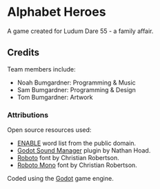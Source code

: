 # Alphabet Heroes
A game created for Ludum Dare 55 - a family affair.

## Credits
Team members include:

- Noah Bumgardner: Programming & Music
- Sam Bumgardner: Programming & Design
- Tom Bumgardner: Artwork

### Attributions
Open source resources used:

- [ENABLE](https://norvig.com/ngrams/enable1.txt) word list from the public domain.
- [Godot Sound Manager](https://github.com/nathanhoad/godot_sound_manager) plugin by Nathan Hoad.
- [Roboto](https://fonts.google.com/specimen/Roboto) font by Christian Robertson.
- [Roboto Mono](https://fonts.google.com/specimen/Roboto+Mono) font by Christian Robertson.

Coded using the [Godot](https://godotengine.org/) game engine.
